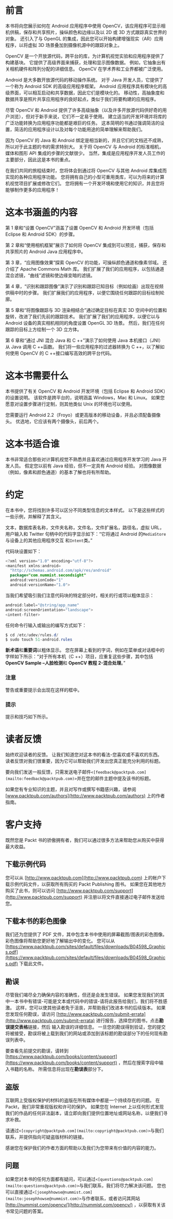 # 前言

本书将向您展示如何在 Android 应用程序中使用 OpenCV，该应用程序可显示相机供稿，保存和共享照片，操纵颜色和边缘以及以 2D 或 3D 方式跟踪真实世界的对象。 还引入了与 OpenGL 的集成，因此您可以开始构建增强现实（AR）应用程序，以将虚拟 3D 场景叠加到摄像机源中的跟踪对象上。

OpenCV 是一个开放源代码，跨平台的库，为计算机视觉实验和应用程序提供了构建基块。 它提供了高级界面来捕获，处理和显示图像数据。 例如，它抽象出有关相机硬件和阵列分配的详细信息。 OpenCV 在学术界和工业界都被广泛使用。

Android 是大多数开放源代码的移动操作系统。 对于 Java 开发人员，它提供了一个称为 Android SDK 的高级应用程序框架。 Android 应用程序具有模块化的高级界面，可以相互启动和共享数据，因此它们是模块化的。 移动性，高抽象度和数据共享是照片共享应用程序的良好起点，类似于我们将要构建的应用程序。

尽管 OpenCV 和 Android 提供了许多高级抽象（以及许多开放源代码供好奇的用户浏览），但对于新手来说，它们不一定易于使用。 建立适当的开发环境并将库的广泛功能转换为应用程序功能都是艰巨的任务。 这本简明的书通过强调简洁的设置，简洁的应用程序设计以及对每个功能用途的简单理解来帮助我们。

因为 OpenCV 的 Java 和 Android 绑定是相当新的，并且它们的文档还不成熟，所以对于此主题的书的需求特别大。 关于将 OpenCV 与 Android 的标准相机，媒体和图形 API 集成的步骤的文献很少。 当然，集成是应用程序开发人员工作的主要部分，因此这是本书的重点。

在我们共同的旅程结束时，您将体会到通过将 OpenCV 与其他 Android 库集成而实现的各种应用程序功能。 您将拥有自己的小型可重用类库，可以为将来的计算机视觉项目扩展或修改它们。 您将拥有一个开发环境和使用它的知识，并且您将能够制作更多的应用程序！

# 这本书涵盖的内容

第 1 章和“设置 OpenCV”涵盖了设置 OpenCV 和 Android 开发环境（包括 Eclipse 和 Android SDK）的步骤。

第 2 章和“使用相机框架”展示了如何将 OpenCV 集成到可以预览，捕获，保存和共享照片的 Android Java 应用程序中。

第 3 章，“应用图像效果”探索 OpenCV 的功能，可操纵颜色通道和像素邻域。 还介绍了 Apache Commons Math 库。 我们扩展了我们的应用程序，以包括通道混合滤镜，“曲线”滤镜和使边缘变暗的滤镜。

第 4 章，“识别和跟踪图像”演示了识别和跟踪已知目标（例如绘画）出现在视频供稿中时的步骤。 我们扩展我们的应用程序，以便它围绕任何跟踪的目标绘制轮廓。

第 5 章和“将图像跟踪与 3D 渲染相结合”通过确定目标在真实 3D 空间中的位置和旋转，改进了我们先前的跟踪技术。 我们扩展了我们的应用程序，以便它以与 Android 设备的真实相机相同的角度设置 OpenGL 3D 场景。 然后，我们在任何跟踪的目标上方绘制一个 3D 立方体。

第 6 章和“通过 JNI 混合 Java 和 C ++”演示了如何使用 Java 本机接口（JNI）从 Java 调用 C ++函数。 我们将一些应用程序的过滤器转换为 C ++，以了解如何使用 OpenCV 的 C ++接口编写高效的跨平台代码。

# 这本书需要什么

本书提供了有关 OpenCV 和 Android 开发环境（包括 Eclipse 和 Android SDK）的设置说明。 该软件是跨平台的，说明涵盖 Windows，Mac 和 Linux。 如果您愿意对设置步骤进行定制，则其他类似 Unix 的环境也可以使用。

您需要运行 Android 2.2（Froyo）或更高版本的移动设备，并且必须配备摄像头。 优选地，它应该有两个摄像头，前后两个。

# 这本书适合谁

本书非常适合那些对计算机视觉不熟悉并且喜欢通过应用程序开发学习的 Java 开发人员。 假定您以前有 Java 经验，但不一定具有 Android 经验。 对图像数据（例如，像素和颜色通道）的基本了解也将有所帮助。

# 约定

在本书中，您将找到许多可以区分不同类型信息的文本样式。 以下是这些样式的一些示例，并解释了其含义。

文本，数据库表名称，文件夹名称，文件名，文件扩展名，路径名，虚拟 URL，用户输入和 Twitter 句柄中的代码字显示如下：“它将通过 Android 的`MediaStore`与设备上的其他应用程序交互 和`Intent`类。”

代码块设置如下：

```java
<?xml version="1.0" encoding="utf-8"?>
<manifest xmlns:android=
  "http://schemas.android.com/apk/res/android"
  package="com.nummist.secondsight"
  android:versionCode="1"
  android:versionName="1.0">
```

当我们希望吸引我们注意代码块的特定部分时，相关的行或项以粗体显示：

```java
android:label="@string/app_name"
android:screenOrientation="landscape">
<intent-filter>
```

任何命令行输入或输出的编写方式如下：

```java
$ cd /etc/udev/rules.d/
$ sudo touch 51-android.rules

```

**新术语**和**重要词**以粗体显示。 您在屏幕上看到的字词，例如在菜单或对话框中的字样如下所示：“对于所有本机（C ++）项目，应重复这些步骤，其中包括 **OpenCV Sample –人脸检测**和 **OpenCV 教程 2-混合处理**。”

### 注意

警告或重要提示会出现在这样的框中。

### 提示

提示和技巧如下所示。

# 读者反馈

始终欢迎读者的反馈。 让我们知道您对这本书的看法-您喜欢或不喜欢的东西。 读者反馈对我们很重要，因为它可以帮助我们开发出您真正能充分利用的标题。

要向我们发送一般反馈，只需发送电子邮件`<[feedback@packtpub.com](mailto:feedback@packtpub.com)>`并在您的邮件主题中提及该书的标题。

如果您有专业知识的主题，并且对写作或撰写书籍感兴趣，请参阅 [www.packtpub.com/authors](http://www.packtpub.com/authors) 上的作者指南。

# 客户支持

既然您是 Packt 书的骄傲拥有者，我们可以通过很多方法来帮助您从购买中获得最大收益。

## 下载示例代码

您可以从 [http://www.packtpub.com](http://www.packtpub.com) 上的帐户下载示例代码文件，以获取所有购买的 Packt Publishing 图书。 如果您在其他地方购买了此书，则可以访问 [http://www.packtpub.com/support](http://www.packtpub.com/support) 并注册以将文件直接通过电子邮件发送给您。

## 下载本书的彩色图像

我们还为您提供了 PDF 文件，其中包含本书中使用的屏幕截图/图表的彩色图像。 彩色图像将帮助您更好地了解输出中的变化。 您可以从 [https://www.packtpub.com/sites/default/files/downloads/B04598_Graphics.pdf](https://www.packtpub.com/sites/default/files/downloads/B04598_Graphics.pdf) 下载此文件。

## 勘误

尽管我们竭尽全力确保内容的准确性，但还是会发生错误。 如果您发现我们的其中一本书中有错误-可能是文本或代码中的错误-请将此报告给我们，我们将不胜感激。 这样，您可以使其他读者免于沮丧，并帮助我们改进本书的后续版本。 如果您发现任何勘误，请访问 [http://www.packtpub.com/submit-errata](http://www.packtpub.com/submit-errata) 进行报告，选择您的图书，点击**勘误提交表格**链接，然后 输入勘误的详细信息。 一旦您的勘误得到验证，您的提交将被接受，勘误将被上载到我们的网站或添加到该标题的勘误部分下的任何现有勘误列表中。

要查看先前提交的勘误，请转到 [https://www.packtpub.com/books/content/support](https://www.packtpub.com/books/content/support) ，然后在搜索字段中输入书籍的名称。 所需信息将出现在**勘误表**部分下。

## 盗版

互联网上受版权保护的材料的盗版在所有媒体中都是一个持续存在的问题。 在 Packt，我们非常重视版权和许可的保护。 如果您在 Internet 上以任何形式发现我们的作品的任何非法副本，请立即向我们提供位置地址或网站名称，以便我们寻求补救。

请通过`<[copyright@packtpub.com](mailto:copyright@packtpub.com)>`与我们联系，并提供指向可疑盗版材料的链接。

感谢您在保护我们的作者方面的帮助以及我们为您带来有价值的内容的能力。

## 问题

如果您对本书的任何方面都有疑问，可以通过`<[questions@packtpub.com](mailto:questions@packtpub.com)>`与我们联系，我们将尽力解决该问题。 您也可以直接通过`<[josephhowse@nummist.com](mailto:josephhowse@nummist.com)>`与作者联系，或者访问其网站 [http://nummist.com/opencv/](http://nummist.com/opencv/) ，以获取有关该书常见问题的答案。